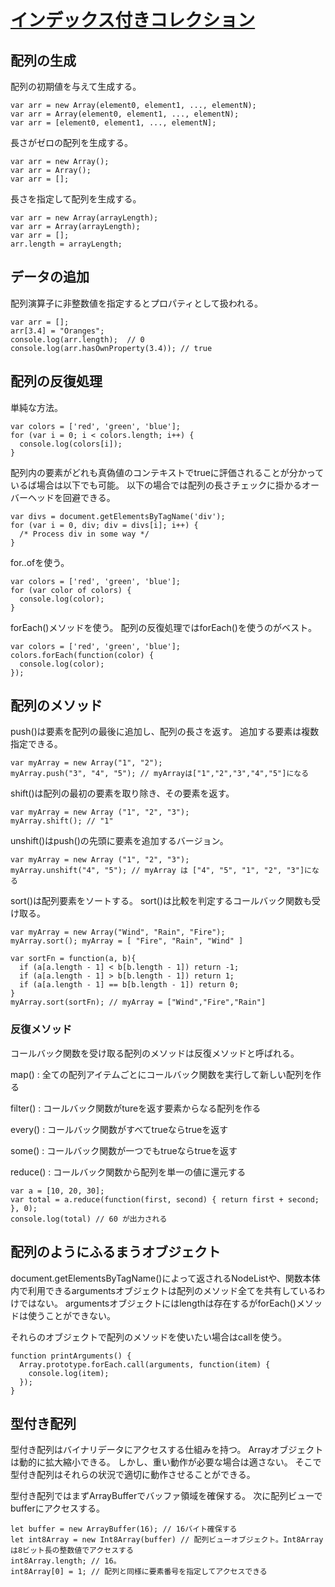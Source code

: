 # [インデックス付きコレクション](https://developer.mozilla.org/ja/docs/Web/JavaScript/Guide/Indexed_collections#Typed_array_views|)

## 配列の生成

配列の初期値を与えて生成する。

```
var arr = new Array(element0, element1, ..., elementN);
var arr = Array(element0, element1, ..., elementN);
var arr = [element0, element1, ..., elementN];
```

長さがゼロの配列を生成する。

```
var arr = new Array();
var arr = Array();
var arr = [];
```

長さを指定して配列を生成する。

```
var arr = new Array(arrayLength);
var arr = Array(arrayLength);
var arr = [];
arr.length = arrayLength;
```

## データの追加

配列演算子に非整数値を指定するとプロパティとして扱われる。

```
var arr = [];
arr[3.4] = "Oranges";
console.log(arr.length);  // 0
console.log(arr.hasOwnProperty(3.4)); // true
```

## 配列の反復処理

単純な方法。

```
var colors = ['red', 'green', 'blue'];
for (var i = 0; i < colors.length; i++) {
  console.log(colors[i]);
}
```

配列内の要素がどれも真偽値のコンテキストでtrueに評価されることが分かっているば場合は以下でも可能。
以下の場合では配列の長さチェックに掛かるオーバーヘッドを回避できる。

```
var divs = document.getElementsByTagName('div');
for (var i = 0, div; div = divs[i]; i++) {
  /* Process div in some way */
}
```

for..ofを使う。

```
var colors = ['red', 'green', 'blue'];
for (var color of colors) {
  console.log(color);
}
```

forEach()メソッドを使う。
配列の反復処理ではforEach()を使うのがベスト。

```
var colors = ['red', 'green', 'blue'];
colors.forEach(function(color) {
  console.log(color);
});
```

## 配列のメソッド

push()は要素を配列の最後に追加し、配列の長さを返す。
追加する要素は複数指定できる。

```
var myArray = new Array("1", "2");
myArray.push("3", "4", "5"); // myArrayは["1","2","3","4","5"]になる
```

shift()は配列の最初の要素を取り除き、その要素を返す。

```
var myArray = new Array ("1", "2", "3");
myArray.shift(); // "1"
```

unshift()はpush()の先頭に要素を追加するバージョン。

```
var myArray = new Array ("1", "2", "3");
myArray.unshift("4", "5"); // myArray は ["4", "5", "1", "2", "3"]になる
```

sort()は配列要素をソートする。
sort()は比較を判定するコールバック関数も受け取る。

```
var myArray = new Array("Wind", "Rain", "Fire");
myArray.sort(); myArray = [ "Fire", "Rain", "Wind" ]

var sortFn = function(a, b){
  if (a[a.length - 1] < b[b.length - 1]) return -1;
  if (a[a.length - 1] > b[b.length - 1]) return 1;
  if (a[a.length - 1] == b[b.length - 1]) return 0;
}
myArray.sort(sortFn); // myArray = ["Wind","Fire","Rain"]
```

### 反復メソッド

コールバック関数を受け取る配列のメソッドは反復メソッドと呼ばれる。

map()
:   全ての配列アイテムごとにコールバック関数を実行して新しい配列を作る

filter()
:   コールバック関数がtureを返す要素からなる配列を作る

every()
:   コールバック関数がすべてtrueならtrueを返す

some()
:   コールバック関数が一つでもtrueならtrueを返す

reduce()
:   コールバック関数から配列を単一の値に還元する

```
var a = [10, 20, 30];
var total = a.reduce(function(first, second) { return first + second; }, 0);
console.log(total) // 60 が出力される
```

## 配列のようにふるまうオブジェクト

document.getElementsByTagName()によって返されるNodeListや、関数本体内で利用できるargumentsオブジェクトは配列のメソッド全てを共有しているわけではない。
argumentsオブジェクトにはlengthは存在するがforEach()メソッドは使うことができない。

それらのオブジェクトで配列のメソッドを使いたい場合はcallを使う。

```
function printArguments() {
  Array.prototype.forEach.call(arguments, function(item) {
    console.log(item);
  });
}
```

## 型付き配列

型付き配列はバイナリデータにアクセスする仕組みを持つ。
Arrayオブジェクトは動的に拡大縮小できる。
しかし、重い動作が必要な場合は適さない。
そこで型付き配列はそれらの状況で適切に動作させることができる。

型付き配列ではまずArrayBufferでバッファ領域を確保する。
次に配列ビューでbufferにアクセスする。

```
let buffer = new ArrayBuffer(16); // 16バイト確保する
let int8Array = new Int8Array(buffer) // 配列ビューオブジェクト。Int8Arrayは8ビット長の整数値でアクセスする
int8Array.length; // 16。
int8Array[0] = 1; // 配列と同様に要素番号を指定してアクセスできる
```
